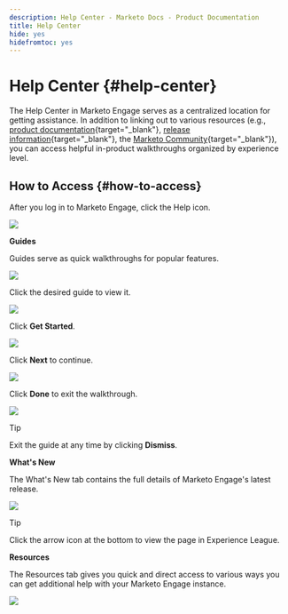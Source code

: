 ```yaml
---
description: Help Center - Marketo Docs - Product Documentation
title: Help Center
hide: yes
hidefromtoc: yes
---
```

# Help Center {#help-center}

The Help Center in Marketo Engage serves as a centralized location for getting assistance. In addition to linking out to various resources (e.g., [product documentation](/help/marketo/home.md){target="_blank"}, [release information](/help/marketo/release-notes/current.md){target="_blank"}, the [Marketo Community](https://nation.marketo.com/){target="_blank"}), you can access helpful in-product walkthroughs organized by experience level.

## How to Access {#how-to-access}

After you log in to Marketo Engage, click the Help icon.

   ![](assets/help-center-1.png)

**Guides**

Guides serve as quick walkthroughs for popular features.

   ![](assets/help-center-2.png)

Click the desired guide to view it.

   ![](assets/help-center-3.png)

Click **Get Started**.

   ![](assets/help-center-4.png)

Click **Next** to continue.

   ![](assets/help-center-5.png)

Click **Done** to exit the walkthrough.

   ![](assets/help-center-6.png)

   >[!TIP]
   >
   >Exit the guide at any time by clicking **Dismiss**.

**What's New**

The What's New tab contains the full details of Marketo Engage's latest release.

   ![](assets/help-center-7.png)

   >[!TIP]
   >
   >Click the arrow icon at the bottom to view the page in Experience League.

**Resources**

The Resources tab gives you quick and direct access to various ways you can get additional help with your Marketo Engage instance.

   ![](assets/help-center-8.png)
